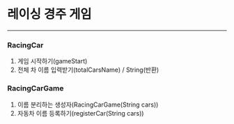 # 레이싱 경주 게임
***
### RacingCar
1. 게임 시작하기(gameStart)
2. 전체 차 이름 입력받기(totalCarsName) / String(반환)

### RacingCarGame
1. 이름 분리하는 생성자(RacingCarGame(String cars))
2. 자동차 이름 등록하기(registerCar(String cars))